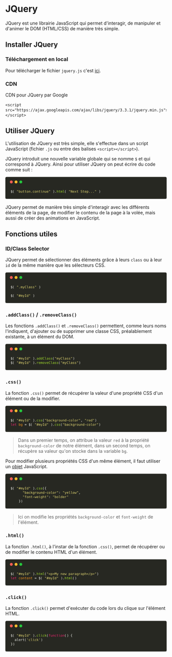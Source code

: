 # JQuery

JQuery est une librairie JavaScript qui permet d'interagir, de manipuler et d'animer le DOM (HTML/CSS) de manière très simple.

## Installer JQuery

### Téléchargement en local

Pour télécharger le fichier `jquery.js` c'est [ici](http://jquery.com/download/).

### CDN

CDN pour JQuery par Google
```
<script src="https://ajax.googleapis.com/ajax/libs/jquery/3.3.1/jquery.min.js"></script>
```

## Utiliser JQuery

L'utilisation de JQuery est très simple, elle s'effectue dans un script JavaScript (fichier `.js` ou entre des balises `<script></script>`).

JQuery introduit une nouvelle variable globale qui se nomme `$` et qui correspond à JQuery. Ainsi pour utiliser JQuery on peut écrire du code comme suit :

![jquery_example.svg](../../ressources/dom/jquery/jquery_example.png)

JQuery permet de manière très simple d'interagir avec les différents éléments de la page, de modifier le contenu de la page à la volée, mais aussi de créer des animations en JavaScript.

## Fonctions utiles

### ID/Class Selector

JQuery permet de sélectionner des éléments grâce à leurs `class` ou à leur `id` de la même manière que les sélecteurs CSS.

![selector.png](../../ressources/dom/jquery/selector.png)

### `.addClass()` / `.removeClass()`

Les fonctions `.addClass()` et `.removeClass()` permettent, comme leurs noms l'indiquent, d'ajouter ou de supprimer une classe CSS, préalablement existante, à un élément du DOM.

![class.png](../../ressources/dom/jquery/class.png)

### `.css()`

La fonction `.css()` permet de récupérer la valeur d'une propriété CSS d'un élément ou de la modifier.

![css.png](../../ressources/dom/jquery/css.png)

> Dans un premier temps, on attribue la valeur `red` à la propriété `background-color` de notre élément, dans un second temps, on récupère sa valeur qu'on stocke dans la variable `bg`.

Pour modifier plusieurs propriétés CSS d'un même élément, il faut utiliser un [objet](../../md/basics/Les_objets.md) JavaScript.

![cssobj.png](../../ressources/dom/jquery/cssobj.png)

> Ici on modifie les propriétés `background-color` et `font-weight` de l'élément.

### `.html()`

La fonction `.html()`, à l'instar de la fonction `.css()`, permet de récupérer ou de modifier le contenu HTML d'un élément.

![html.png](../../ressources/dom/jquery/html.png)

### `.click()`

La fonction `.click()` permet d'exécuter du code lors du clique sur l'élément HTML.

![click.png](../../ressources/dom/jquery/click.png)
